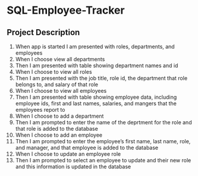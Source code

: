 # SQL-Employee-Tracker
## Project Description
1. When app is started I am presented with roles, departments, and employees
2. When I choose view all departments
3. Then I am presented with table showing department names and id
4. When I choose to view all roles
5. Then I am presented with the job title, role id, the department that role belongs to, and salary of that role
6. When I choose to view all employees
7. Then I am presented with table showing employee data, including employee ids, first and last names, salaries, and mangers that the employees report to
8. When I choose to add a department
9. Then I am prompted to enter the name of the deprtment for the role and that role is added to the database
10. When I choose to add an employee
11. Then I am prompted to enter the employee’s first name, last name, role, and manager, and that employee is added to the database
12. When I choose to update an employee role
13. Then I am prompted to select an employee to update and their new role and this information is updated in the database
